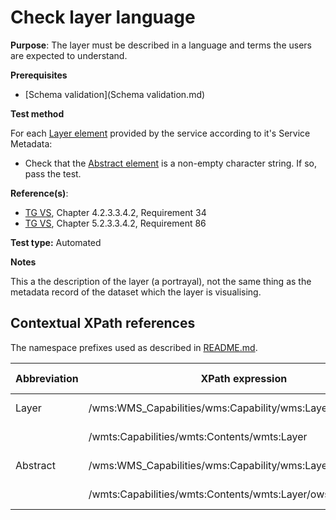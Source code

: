 # Check layer language

**Purpose**: The layer must be described in a language and terms the users are expected to understand.

**Prerequisites**

* [Schema validation](Schema validation.md)

**Test method**

For each [Layer element](#Layer) provided by the service according to it's Service Metadata:

* Check that the [Abstract element](#Abstract) is a non-empty character string. If so, pass the test.

**Reference(s)**:

* [TG VS](../README.md#ref_TG_VS), Chapter 4.2.3.3.4.2, Requirement 34
* [TG VS](../README.md#ref_TG_VS), Chapter 5.2.3.3.4.2, Requirement 86

**Test type:** Automated

**Notes**

This a the description of the layer (a portrayal), not the same thing as the metadata record of the dataset which the layer is visualising.

## Contextual XPath references

The namespace prefixes used as described in [README.md](README.md#namespaces).

Abbreviation                                     |  XPath expression												|  Parameter  value
------------------------------------------------ | ---------------------------------------------------------------	| ---------------------------------------------------------------
Layer <a name="Layer"></a> | /wms:WMS_Capabilities/wms:Capability/wms:Layer | ISO 19128
						   | /wmts:Capabilities/wmts:Contents/wmts:Layer | WMTS 1.0.0
Abstract <a name="Abstract"></a> | /wms:WMS_Capabilities/wms:Capability/wms:Layer/wms:Abstract | ISO 19128
								 | /wmts:Capabilities/wmts:Contents/wmts:Layer/ows:Abstract | WMTS 1.0.0
